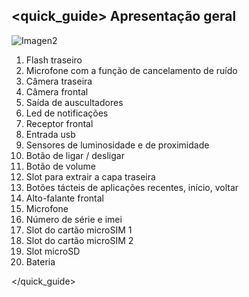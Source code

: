 ## <quick_guide> Apresentação geral

![Imagen2]()

1. Flash traseiro
2. Microfone com a função de cancelamento de ruído
3. Câmera traseira
4. Câmera frontal
5. Saída de auscultadores
6. Led de notificações
7. Receptor frontal 
8. Entrada usb
9. Sensores de luminosidade e de proximidade
10. Botão de ligar / desligar
11. Botão de volume
12. Slot para extrair a capa traseira
13. Botões tácteis de aplicações recentes, início, voltar
14. Alto-falante frontal
15. Microfone
16. Número de série e imei
17. Slot do cartão microSIM 1
18. Slot do cartão microSIM 2
19. Slot microSD
20. Bateria

</quick_guide>
